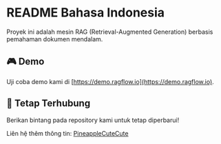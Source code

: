 # README Bahasa Indonesia
Proyek ini adalah mesin RAG (Retrieval-Augmented Generation) berbasis pemahaman dokumen mendalam.

## 🎮 Demo
Uji coba demo kami di [https://demo.ragflow.io](https://demo.ragflow.io).

## 🎉 Tetap Terhubung
Berikan bintang pada repository kami untuk tetap diperbarui!

Liên hệ thêm thông tin: [PineappleCuteCute](https://github.com/PineappleCuteCute/RAG-FLOW.git)